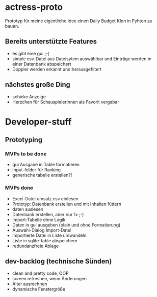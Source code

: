 # actress-proto
Prototyp für meine eigentliche Idee einen Daily Budget Klon in Pyhton zu bauen.

## Bereits unterstützte Features
- es gibt eine gui ;-)
- simple csv-Datei aus Dateisytem auswählbar und Einträge werden in einer Datenbank abspeichert
- Doppler werden erkannt und herausgefiltert

## nächstes große Ding
- schicke Anzeige
- Herzchen für Schauspielerinnen als Favorit vergebar

# Developer-stuff
## Prototyping
### MVPs to be done
- gui Ausgabe in Table formatieren
- input-felder für Ranking
- generische tabelle erstellen?!

### MVPs done
- Excel-Datei umsatz.csv einlesen
- Prototyp: Datenbank erstellen und mit Inhalten füttern
- daten auslesen
- Datenbank erstellen, aber nur 1x ;-)
- Import-Tabelle ohne Logik
- Daten in gui ausgeben (plain und ohne Formatierung)
- Auswahl-Dialog Import-Datei
- importierte Datei in Liste umwandeln
- Liste in sqlite-table abspeichern
- redundanzfreie Ablage

## dev-backlog (technische Sünden)
- clean and pretty code, OOP
- screen refreshen, wenn Änderungen
- Alter ausrechnen
- dynamische Fenstergröße

